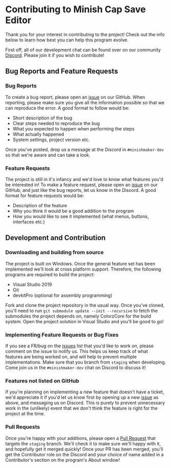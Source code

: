 # Contributing to Minish Cap Save Editor

Thank you for your interest in contributing to the project! Check out the info below to learn how best you can help this program evolve.

First off, all of our development chat can be found over on our community [Discord](https://minishmaker.com/discord). Please join it if you wish to contribute!

## Bug Reports and Feature Requests

### Bug Reports
To create a bug report, please open an [issue](https://github.com/minishmaker/save-editor/issues) on our GitHub. When reporting, please make sure you give all the information possible so that we can reproduce the error. A good format to follow would be:

- Short description of the bug
- Clear steps needed to reproduce the bug
- What you expected to happen when performing the steps
- What actually happened
- System settings, project version etc.

Once you've posted, drop us a message at the Discord in `#minishmaker-dev` so that we're aware and can take a look.

### Feature Requests

The project is still in it's infancy and we'd love to know what features you'd be interested in! To make a feature request, please open an [issue](https://github.com/minishmaker/save-editor/issues) on our GitHub, and just like the bug reports, let us know in the Discord. A good format for feature requests would be:

- Description of the feature
- Why you think it would be a good addition to the program
- How you would like to see it implemented (what menus, buttons, interfaces etc.)

## Development and Contribution

### Downloading and building from source
The project is built on Windows. Once the general feature set has been implemented we'll look at cross platform support. Therefore, the following programs are required to build the project:

- Visual Studio 2019
- Git
- devkitPro (optional for assembly programming)

Fork and clone the project repository in the usual way. Once you've cloned, you'll need to run `git submodule update --init --recursive` to fetch the submodules the project depends on, namely ColorzCore for the build system. Open the project solution in Visual Studio and you'll be good to go!

### Implementing Feature Requests or Bug Fixes
If you see a FR/bug on the [issues](https://github.com/minishmaker/save-editor/issues) list that you'd like to work on, please comment on the issue to notify us. This helps us keep track of what features are being worked on, and will help to prevent multiple implementations. Make sure that you branch from `staging` when developing. Come join us in the `#minishmaker-dev` chat on Discord to discuss it!

### Features not listed on GitHub
If you're planning on implementing a new feature that doesn't have a ticket, we'd appreciate it if you'd let us know first by opening up a new [issue](https://github.com/minishmaker/save-editor/issues) as above, and messaging us on Discord. This is purely to prevent unnecessary work in the (unlikely) event that we don't think the feature is right for the project at the time.

### Pull Requests
Once you're happy with your additions, please open a [Pull Request](https://github.com/minishmaker/save-editor/pulls) that targets the `staging` branch.
We'll check it to make sure we'll happy with it, and hopefully get it merged quickly! Once your PR has been merged, you'll get the Contributor role on the Discord and your choice of name added in a Contributor's section on the program's About window!
